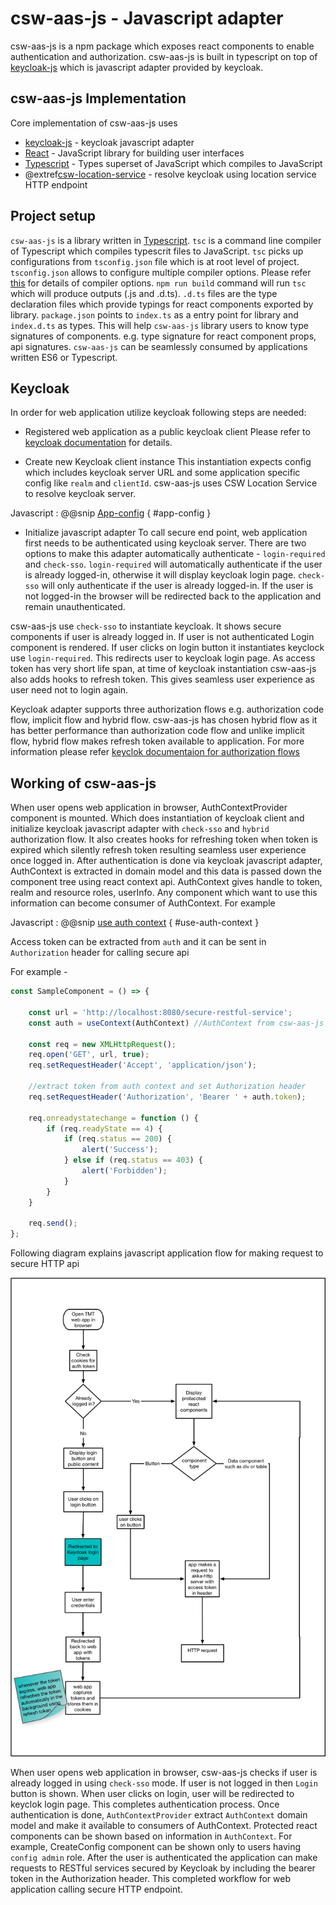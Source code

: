 # csw-aas-js - Javascript adapter

csw-aas-js is a npm package which exposes react components to enable authentication and authorization.
csw-aas-js is built in typescript on top of [keycloak-js](https://www.keycloak.org/docs/latest/securing_apps/index.html#_javascript_adapter)
which is javascript adapter provided by keycloak.

## csw-aas-js Implementation

Core implementation of csw-aas-js uses

- [keycloak-js](https://www.keycloak.org/docs/latest/securing_apps/index.html#_javascript_adapter) - keycloak javascript adapter
- [React](https://reactjs.org/) - JavaScript library for building user interfaces
- [Typescript](https://www.typescriptlang.org/) - Types superset of JavaScript which compiles to JavaScript
- @extref[csw-location-service](csw:services/location) - resolve keycloak using location service HTTP endpoint

## Project setup

`csw-aas-js` is a library written in [Typescript](https://www.typescriptlang.org/). `tsc` is a command line compiler of
Typescript which compiles typescrit files to JavaScript. `tsc` picks up configurations from `tsconfig.json` file which
is at root level of project. `tsconfig.json` allows to configure multiple compiler options. Please refer
[this](https://www.typescriptlang.org/docs/handbook/compiler-options.html) for details of compiler options.
`npm run build` command will run `tsc` which will produce outputs (.js and .d.ts). `.d.ts` files are the type declaration files
which provide typings for react components exported by library. `package.json` points to `index.ts` as a entry point for library
and `index.d.ts` as types. This will help `csw-aas-js` library users to know type signatures of components. e.g. type
signature for react component props, api signatures. `csw-aas-js` can be seamlessly consumed by applications written ES6
or Typescript.

## Keycloak

In order for web application utilize keycloak following steps are needed:

- Registered web application as a public keycloak client
Please refer to [keycloak documentation](https://www.keycloak.org/docs/latest/getting_started/index.html)
for details.

- Create new Keycloak client instance
This instantiation expects config which includes keycloak server URL and some application
specific config like `realm` and `clientId`. csw-aas-js uses CSW Location Service to resolve keycloak server.

Javascript
:   @@snip [App-config](../../../../example/src/config/AppConfig.ts) { #app-config }

- Initialize javascript adapter
To call secure end point, web application first needs to be authenticated using keycloak server. There are two options to make this adapter automatically authenticate - `login-required` and `check-sso`.
`login-required` will automatically authenticate if the user is already logged-in, otherwise it will display keycloak login page.
`check-sso` will only authenticate if the user is already logged-in. If the user is not logged-in the browser will be redirected back to
the application and remain unauthenticated.

csw-aas-js use `check-sso` to instantiate keycloak. It shows secure components if user is already logged in.
If user is not authenticated Login component is rendered. If user clicks on login button it instantiates keyclock use `login-required`. This redirects
user to keycloak login page. As access token has very short life span, at time of keycloak instantiation csw-aas-js also adds hooks to refresh
token. This gives seamless user experience as user need not to login again.

Keycloak adapter supports three authorization flows e.g. authorization code flow, implicit flow and hybrid flow.
csw-aas-js has chosen hybrid flow as it has better performance than authorization code flow and unlike implicit flow,
hybrid flow makes refresh token available to application. For more information please refer [keyclok documentaion for authorization flows](https://www.keycloak.org/docs/latest/securing_apps/index.html#_javascript_implicit_flow)

## Working of csw-aas-js

When user opens web application in browser, AuthContextProvider component is mounted. Which does instantiation of keycloak
client and initialize keycloak javascript adapter with `check-sso` and `hybrid` authorization flow. It also creates hooks for refreshing token when
token is expired which silently refresh token resulting seamless user experience once logged in. After authentication is done via
keycloak javascript adapter, AuthContext is extracted in domain model and this data is passed down the component tree using
react context api. AuthContext gives handle to token, realm and resource roles, userInfo. Any component which want to use
this information can become consumer of AuthContext. For example

Javascript
:   @@snip [use auth context](../../../../example/src/components/config/context/ConfigServiceProvider.tsx) { #use-auth-context }

Access token can be extracted from `auth` and it can be sent in `Authorization` header for calling secure api

For example -

```javascript
const SampleComponent = () => {

    const url = 'http://localhost:8080/secure-restful-service';
    const auth = useContext(AuthContext) //AuthContext from csw-aas-js

    const req = new XMLHttpRequest();
    req.open('GET', url, true);
    req.setRequestHeader('Accept', 'application/json');

    //extract token from auth context and set Authorization header
    req.setRequestHeader('Authorization', 'Bearer ' + auth.token);

    req.onreadystatechange = function () {
        if (req.readyState == 4) {
            if (req.status == 200) {
                alert('Success');
            } else if (req.status == 403) {
                alert('Forbidden');
            }
        }
    }

    req.send();
};
```

Following diagram explains javascript application flow for making request to secure HTTP api

![javascript-app-flow](../assets/javascript-app-workflow.png)

When user opens web application in browser, csw-aas-js checks if user is already logged in using `check-sso` mode. If user is
not logged in then `Login` button is shown. When user clicks on login, user will be redirected to keyclok login page.
This completes authentication process. Once authentication is done, `AuthContextProvider` extract `AuthContext` domain model and
make it available to consumers of AuthContext. Protected react components can be shown based on information in `AuthContext`.
For example, CreateConfig component can be shown only to users having `config admin` role. After the user is authenticated
the application can make requests to RESTful services secured by Keycloak by including the bearer token in the Authorization header.
This completed workflow for web application calling secure HTTP endpoint.

